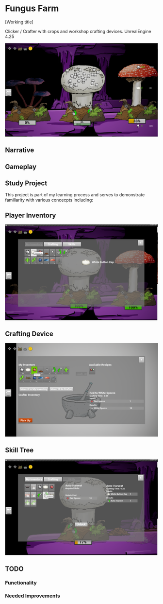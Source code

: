 # Fungus Farm
[Working title]

Clicker / Crafter with crops and workshop crafting devices.
UnrealEngine 4.25

![FP view](./ProjectDoc/Images/ff_cap01.png)

## Narrative

## Gameplay

## Study Project
This project is part of my learning process and serves to demonstrate familiarity with various concecpts including:

## Player Inventory
![Invenory](./ProjectDoc/Images/ff_cap02_inventory.png)
## Crafting Device
![Mortar](./ProjectDoc/Images/ff_cap03_mortar.png)
## Skill Tree
![Skills](./ProjectDoc/Images/ff_cap03_skills.png)


## TODO 
### Functionality


### Needed Improvements
